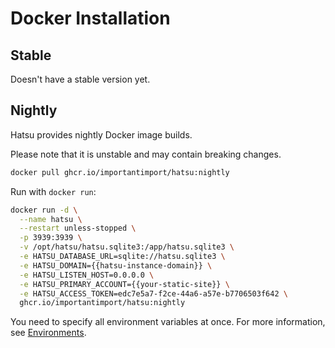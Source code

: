 # Docker Installation

## Stable

Doesn't have a stable version yet.

## Nightly

Hatsu provides nightly Docker image builds.

Please note that it is unstable and may contain breaking changes.

```bash
docker pull ghcr.io/importantimport/hatsu:nightly
```

Run with `docker run`:

```bash
docker run -d \
  --name hatsu \
  --restart unless-stopped \
  -p 3939:3939 \
  -v /opt/hatsu/hatsu.sqlite3:/app/hatsu.sqlite3 \
  -e HATSU_DATABASE_URL=sqlite://hatsu.sqlite3 \
  -e HATSU_DOMAIN={{hatsu-instance-domain}} \
  -e HATSU_LISTEN_HOST=0.0.0.0 \
  -e HATSU_PRIMARY_ACCOUNT={{your-static-site}} \
  -e HATSU_ACCESS_TOKEN=edc7e5a7-f2ce-44a6-a57e-b7706503f642 \
  ghcr.io/importantimport/hatsu:nightly
```

You need to specify all environment variables at once. For more information, see [Environments](./environments.md).

<!-- You can also use the docker-compose example in examples. (TODO) -->
